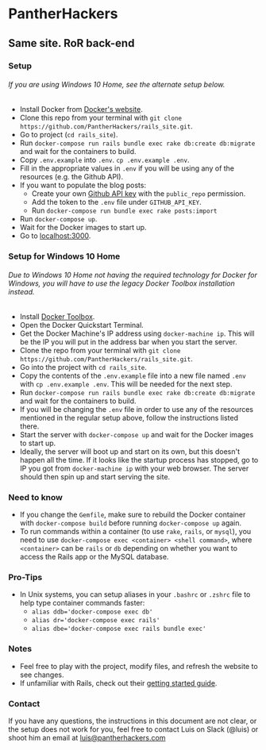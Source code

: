 # PantherHackers
## Same site. RoR back-end

### Setup
###### If you are using Windows 10 Home, see the alternate setup below.

- Install Docker from [Docker's website](https://www.docker.com/products/docker).
- Clone this repo from your terminal with `git clone https://github.com/PantherHackers/rails_site.git`.
- Go to project (`cd rails_site`).
- Run `docker-compose run rails bundle exec rake db:create db:migrate` and wait for the containers to build.
- Copy `.env.example` into `.env`. `cp .env.example .env`.
- Fill in the appropriate values in `.env` if you will be using any of the resources (e.g. the Github API).
- If you want to populate the blog posts:
  - Create your own [Github API key](https://github.com/blog/1509-personal-api-tokens) with the `public_repo` permission.
  - Add the token to the `.env` file under `GITHUB_API_KEY`.
  - Run `docker-compose run bundle exec rake posts:import`
- Run `docker-compose up`.
- Wait for the Docker images to start up.
- Go to [localhost:3000](http://localhost:3000).

### Setup for Windows 10 Home
###### Due to Windows 10 Home not having the required technology for Docker for Windows, you will have to use the legacy Docker Toolbox installation instead.

- Install [Docker Toolbox](https://docs.docker.com/toolbox/overview/).
- Open the Docker Quickstart Terminal.
- Get the Docker Machine's IP address using `docker-machine ip`. This will be the IP you will put in the address bar when you start the server.
- Clone the repo from your terminal with `git clone https://github.com/PantherHackers/rails_site.git`.
- Go into the project with `cd rails_site`.
- Copy the contents of the `.env.example` file into a new file named `.env` with `cp .env.example .env`. This will be needed for the next step.
- Run `docker-compose run rails bundle exec rake db:create db:migrate` and wait for the containers to build.
- If you will be changing the `.env` file in order to use any of the resources mentioned in the regular setup above, follow the instructions listed there.
- Start the server with `docker-compose up` and wait for the Docker images to start up.
- Ideally, the server will boot up and start on its own, but this doesn't happen all the time. If it looks like the startup process has stopped, go to IP you got from `docker-machine ip` with your web browser. The server should then spin up and start serving the site.


### Need to know

- If you change the `Gemfile`, make sure to rebuild the Docker container with `docker-compose build` before running `docker-compose up` again.
- To run commands within a container (to use `rake`, `rails`, or `mysql`), you need to use `docker-compose exec <container> <shell command>`, where `<container>` can be `rails` or `db` depending on whether you want to access the Rails app or the MySQL database.

### Pro-Tips

- In Unix systems, you can setup aliases in your `.bashrc` or `.zshrc` file to help type container commands faster:
  - `alias ddb='docker-compose exec db'`
  - `alias dr='docker-compose exec rails'`
  - `alias dbe='docker-compose exec rails bundle exec'`

### Notes

- Feel free to play with the project, modify files, and refresh the website to see changes.
- If unfamiliar with Rails, check out their [getting started guide](http://guides.rubyonrails.org/getting_started.html).

### Contact
If you have any questions, the instructions in this document are not clear, or the setup does not work for you, feel free to contact Luis on Slack (@luis) or shoot him an email at [luis@pantherhackers.com](mailto:luis@pantherhackers.com)
